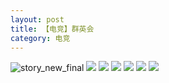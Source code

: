```yaml
---
layout: post
title: 【电竞】群英会
category: 电竞
---
```

![story_new_final](http://rzda7rj3c.hd-bkt.clouddn.com/img/story_new_final_0322.png)
![](http://rzda7rj3c.hd-bkt.clouddn.com/img/pel-220324-1.png)
![](http://rzdb2xp2h.hd-bkt.clouddn.com/img/pel-paraboy-220530-1.jpg)
![](http://rzda7rj3c.hd-bkt.clouddn.com/img/pel-220324-3.png)
![](http://rzdb2xp2h.hd-bkt.clouddn.com/img/pel-hero-220531-1.jpg)
![](http://rzdb2xp2h.hd-bkt.clouddn.com/img/pel-paraboy-220530-2.jpg)
![](http://rzdb2xp2h.hd-bkt.clouddn.com/img/pel-paraboy-220530-3.jpg)